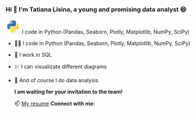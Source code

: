 ### Hi 👋 I'm Tatiana Lisina, a young and promising data analyst 😄


<img src="https://raw.githubusercontent.com/devicons/devicon/master/icons/python/python-original.svg" alt="python" width="40" height="40"/> I code in Python (Pandas, Seaborn, Plotly, Matplotlib, NumPy, SciPy)



- 👨‍💻 I code in Python (Pandas, Seaborn, Plotly, Matplotlib, NumPy, SciPy)
- 💬 I work in SQL
- 💹 I can visualizate different diagrams
- 💪 And of course I do data analysis

  **I am waiting for your invitation to the team!**

  📫 [My resume](https://hh.ru/resume/54995864ff0b25ccb60039ed1f646957626952)
  **Connect with me:**
  
